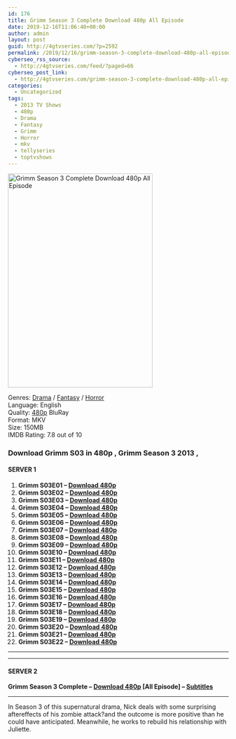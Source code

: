 ```yaml
---
id: 176
title: Grimm Season 3 Complete Download 480p All Episode
date: 2019-12-16T11:06:40+00:00
author: admin
layout: post
guid: http://4gtvseries.com/?p=2592
permalink: /2019/12/16/grimm-season-3-complete-download-480p-all-episode/
cyberseo_rss_source:
  - http://4gtvseries.com/feed/?paged=66
cyberseo_post_link:
  - http://4gtvseries.com/grimm-season-3-complete-download-480p-all-episode/
categories:
  - Uncategorized
tags:
  - 2013 TV Shows
  - 480p
  - Drama
  - Fantasy
  - Grimm
  - Horror
  - mkv
  - tellyseries
  - toptvshows
---
```

<img loading="lazy" class="aligncenter" src="https://2.bp.blogspot.com/-3xR9WpqYao0/XfdjbMZ4yuI/AAAAAAAAAfg/LW5eumSZcXofslNbdUQx1SCLmeAz7dZyACK4BGAYYCw/s1600/Grimm%2BSeason%2B3.jpg" alt="Grimm Season 3 Complete Download 480p All Episode" width="330" height="488" />

Genres:&nbsp;<a href="http://4gtvseries.com/tag/drama/" data-wpel-link="internal">Drama</a> / <a href="http://4gtvseries.com/tag/fantasy/" data-wpel-link="internal">Fantasy</a> / <a href="http://4gtvseries.com/tag/horror/" data-wpel-link="internal">Horror</a>  
Language: English  
Quality:&nbsp;<a href="http://4gtvseries.com/tag/480p/" data-wpel-link="internal">480p</a> BluRay  
Format: MKV  
Size: 150MB  
IMDB Rating: 7.8 out of 10

### **Download Grimm S03 in 480p , Grimm Season 3 2013 ,&nbsp;**

#### <span><strong>SERVER 1</strong></span>

  1. **Grimm S03E01 – <a href="http://slink.dl480p.xyz/wMjG0f" data-wpel-link="external" target="_blank" rel="nofollow external noopener noreferrer" class="wpel-icon-left"><i class="wpel-icon fa fa-download" aria-hidden="true"></i>Download 480p</a>**
  2. **Grimm S03E02 – <a href="http://slink.dl480p.xyz/GSyCLIJt" data-wpel-link="external" target="_blank" rel="nofollow external noopener noreferrer" class="wpel-icon-left"><i class="wpel-icon fa fa-download" aria-hidden="true"></i>Download 480p</a>**
  3. **Grimm S03E03 – <a href="http://slink.dl480p.xyz/tphsUrBL" data-wpel-link="external" target="_blank" rel="nofollow external noopener noreferrer" class="wpel-icon-left"><i class="wpel-icon fa fa-download" aria-hidden="true"></i>Download 480p</a>**
  4. **Grimm S03E04 – <a href="http://slink.dl480p.xyz/Lqf6oJui" data-wpel-link="external" target="_blank" rel="nofollow external noopener noreferrer" class="wpel-icon-left"><i class="wpel-icon fa fa-download" aria-hidden="true"></i>Download 480p</a>**
  5. **Grimm S03E05 – <a href="http://slink.dl480p.xyz/7KhTsZJ" data-wpel-link="external" target="_blank" rel="nofollow external noopener noreferrer" class="wpel-icon-left"><i class="wpel-icon fa fa-download" aria-hidden="true"></i>Download 480p</a>**
  6. **Grimm S03E06 – <a href="http://slink.dl480p.xyz/2f0gAHFj" data-wpel-link="external" target="_blank" rel="nofollow external noopener noreferrer" class="wpel-icon-left"><i class="wpel-icon fa fa-download" aria-hidden="true"></i>Download 480p</a>**
  7. **Grimm S03E07 – <a href="http://slink.dl480p.xyz/SNbrsx" data-wpel-link="external" target="_blank" rel="nofollow external noopener noreferrer" class="wpel-icon-left"><i class="wpel-icon fa fa-download" aria-hidden="true"></i>Download 480p</a>**
  8. **Grimm S03E08 – <a href="http://slink.dl480p.xyz/5vNU9" data-wpel-link="external" target="_blank" rel="nofollow external noopener noreferrer" class="wpel-icon-left"><i class="wpel-icon fa fa-download" aria-hidden="true"></i>Download 480p</a>**
  9. **Grimm S03E09 – <a href="http://slink.dl480p.xyz/ulKasI" data-wpel-link="external" target="_blank" rel="nofollow external noopener noreferrer" class="wpel-icon-left"><i class="wpel-icon fa fa-download" aria-hidden="true"></i>Download 480p</a>**
 10. **Grimm S03E10 – <a href="http://slink.dl480p.xyz/8XTuhLe" data-wpel-link="external" target="_blank" rel="nofollow external noopener noreferrer" class="wpel-icon-left"><i class="wpel-icon fa fa-download" aria-hidden="true"></i>Download 480p</a>**
 11. **Grimm S03E11 – <a href="http://slink.dl480p.xyz/psku4" data-wpel-link="external" target="_blank" rel="nofollow external noopener noreferrer" class="wpel-icon-left"><i class="wpel-icon fa fa-download" aria-hidden="true"></i>Download 480p</a>**
 12. **Grimm S03E12 – <a href="http://slink.dl480p.xyz/7XHdSAK" data-wpel-link="external" target="_blank" rel="nofollow external noopener noreferrer" class="wpel-icon-left"><i class="wpel-icon fa fa-download" aria-hidden="true"></i>Download 480p</a>**
 13. **Grimm S03E13 – <a href="http://slink.dl480p.xyz/lthxTlk" data-wpel-link="external" target="_blank" rel="nofollow external noopener noreferrer" class="wpel-icon-left"><i class="wpel-icon fa fa-download" aria-hidden="true"></i>Download 480p</a>**
 14. **Grimm S03E14 – <a href="http://slink.dl480p.xyz/Oo3Oibh" data-wpel-link="external" target="_blank" rel="nofollow external noopener noreferrer" class="wpel-icon-left"><i class="wpel-icon fa fa-download" aria-hidden="true"></i>Download 480p</a>**
 15. **Grimm S03E15 – <a href="http://slink.dl480p.xyz/FMOH" data-wpel-link="external" target="_blank" rel="nofollow external noopener noreferrer" class="wpel-icon-left"><i class="wpel-icon fa fa-download" aria-hidden="true"></i>Download 480p</a>**
 16. **Grimm S03E16 – <a href="http://slink.dl480p.xyz/iMoUelsI" data-wpel-link="external" target="_blank" rel="nofollow external noopener noreferrer" class="wpel-icon-left"><i class="wpel-icon fa fa-download" aria-hidden="true"></i>Download 480p</a>**
 17. **Grimm S03E17 – <a href="http://slink.dl480p.xyz/Xs53Oj" data-wpel-link="external" target="_blank" rel="nofollow external noopener noreferrer" class="wpel-icon-left"><i class="wpel-icon fa fa-download" aria-hidden="true"></i>Download 480p</a>**
 18. **Grimm S03E18 – <a href="http://slink.dl480p.xyz/msYLeE" data-wpel-link="external" target="_blank" rel="nofollow external noopener noreferrer" class="wpel-icon-left"><i class="wpel-icon fa fa-download" aria-hidden="true"></i>Download 480p</a>**
 19. **Grimm S03E19 – <a href="http://slink.dl480p.xyz/FxEN57W" data-wpel-link="external" target="_blank" rel="nofollow external noopener noreferrer" class="wpel-icon-left"><i class="wpel-icon fa fa-download" aria-hidden="true"></i>Download 480p</a>**
 20. **Grimm S03E20 – <a href="http://slink.dl480p.xyz/L8ewl" data-wpel-link="external" target="_blank" rel="nofollow external noopener noreferrer" class="wpel-icon-left"><i class="wpel-icon fa fa-download" aria-hidden="true"></i>Download 480p</a>**
 21. **Grimm S03E21 – <a href="http://slink.dl480p.xyz/HJV2NFq" data-wpel-link="external" target="_blank" rel="nofollow external noopener noreferrer" class="wpel-icon-left"><i class="wpel-icon fa fa-download" aria-hidden="true"></i>Download 480p</a>**
 22. **Grimm S03E22 – <a href="http://slink.dl480p.xyz/R0qm1w" data-wpel-link="external" target="_blank" rel="nofollow external noopener noreferrer" class="wpel-icon-left"><i class="wpel-icon fa fa-download" aria-hidden="true"></i>Download 480p</a>**

* * *

* * *

#### <span><strong>SERVER 2</strong></span>

**Grimm Season 3 Complete – <a href="http://dl480p.xyz/2673/" data-wpel-link="external" target="_blank" rel="nofollow external noopener noreferrer" class="wpel-icon-left"><i class="wpel-icon fa fa-download" aria-hidden="true"></i>Download 480p</a> [All Episode] – <a href="https://subscene.com/subtitles/grimm-third-season" data-wpel-link="external" target="_blank" rel="nofollow external noopener noreferrer" class="wpel-icon-left"><i class="wpel-icon fa fa-download" aria-hidden="true"></i>Subtitles</a>**

* * *

In Season 3 of this supernatural drama, Nick deals with some surprising aftereffects of his zombie attack?and the outcome is more positive than he could have anticipated. Meanwhile, he works to rebuild his relationship with Juliette.

<div align="center">
</div>